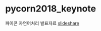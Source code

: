 # pycorn2018_keynote

파이콘 자연어처리 발표자료
[slideshare](https://www.slideshare.net/youngsooksong1/py-con-2018youngsooksong)

